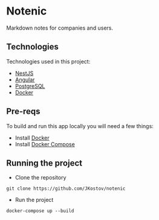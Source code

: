 # Notenic

Markdown notes for companies and users.

## Technologies

Technologies used in this project:
- [NestJS](https://nestjs.com/)
- [Angular](https://angular.io/)
- [PostgreSQL](https://www.postgresql.org/)
- [Docker](https://www.docker.com/)

## Pre-reqs

To build and run this app locally you will need a few things:
- Install [Docker](https://www.docker.com/)
- Install [Docker Compose](https://docs.docker.com/compose/)


## Running the project
- Clone the repository
```
git clone https://github.com/JKostov/notenic
```
- Run the project
```
docker-compose up --build
```
